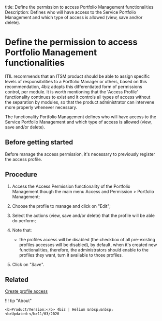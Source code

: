 title: Define the permission to access Portfolio Management functionalities
Description: Defines who will have access to the Service Portfolio Management and which type of access is allowed (view, save and/or delete). 
# Define the permission to access Portfolio Management functionalities

ITIL recommends that an ITSM product should be able to assign specific levels of
responsibilities to a Portfolio Manager or others, based on this recommendation,
4biz adopts this differentiated form of permissions control, per module. It
is worth mentioning that the 'Access Profile' functionality continues to exist
and it controls all types of access without the separation by modules, so that
the product administrator can intervene more properly whenever necessary.

The functionality Portfolio Management defines who will have access to the
Service Portfolio Management and which type of access is allowed (view, save
and/or delete).

Before getting started
--------------------------

Before manage the access permission, it's necessary to previously register the
access profile.

Procedure
-------------

1.  Access the Access Permission functionality of the Portfolio Management
    though the main menu Access and Permission \> Portfolio Management;

2.  Choose the profile to manage and click on "Edit";

3.  Select the actions (view, save and/or delete) that the profile will be able
    do perform;

4.  Note that:

       - the profiles access will be disabled (the checkbox of all pre-existing
         profiles accesses will be disabled), by default, when it's created new
         functionalities, therefore, the administrators should enable to the profiles
         they want, turn it available to those profiles.

1.  Click on "Save".

Related
-------

[Create profile access](/en-us/4biz-helium/initial-settings/access-settings/profile/create-profile-access.html)


!!! tip "About"

    <b>Product/Version:</b> 4biz | Helium &nbsp;&nbsp;
    <b>Updated:</b>11/03/2020

